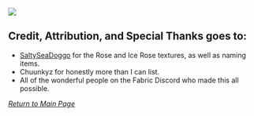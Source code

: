 ![](https://github.com/l1nkl3/ValleyCraft/blob/gh-pages/wiki-images/banner_thanks.png)

## Credit, Attribution, and Special Thanks goes to:

* [SaltySeaDoggo](https://www.curseforge.com/members/saltseadoggo/projects) for the Rose and Ice Rose textures, as well as naming items.
* Chuunkyz for honestly more than I can list.
* All of the wonderful people on the Fabric Discord who made this all possible.

_[Return to Main Page](https://github.com/l1nkl3/ValleyCraft/blob/gh-pages/docs/index.md)_
